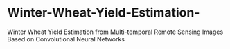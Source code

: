 # Winter-Wheat-Yield-Estimation-
Winter Wheat Yield Estimation from Multi-temporal Remote Sensing Images Based on Convolutional Neural Networks
